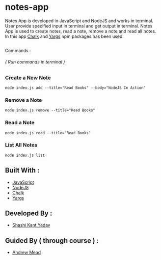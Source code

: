 # notes-app
Notes App is developed in JavaScript and NodeJS and works in terminal. User provide specified input in terminal and get output in terminal. Notes App is used to create notes, read a note, remove a note and read all notes. In this app [Chalk](https://www.npmjs.com/package/chalk) and [Yargs](https://www.npmjs.com/package/yargs) npm packages has been used.

## 
Commands : 
###### ( Run commands in terminal )

### Create a New Note
``` node index.js add --title="Read Books" --body="NodeJS In Action" ```

### Remove a Note
``` node index.js remove --title="Read Books" ```

### Read a Note
``` node index.js read --title="Read Books" ```

### List All Notes
``` node index.js list ```


## Built With :
* [JavaScript](https://developer.mozilla.org/en-US/docs/Web/JavaScript)
* [NodeJS](https://nodejs.org/en/)
* [Chalk](https://www.npmjs.com/package/chalk)
* [Yargs](https://www.npmjs.com/package/yargs)

## Developed By :
* [Shashi Kant Yadav](https://github.com/shashikant712)

## Guided By ( through course ) :
* [Andrew Mead](https://github.com/andrewjmead)
